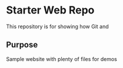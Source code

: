# Starter Web Repo

This repository is for showing how Git and 

## Purpose

Sample website with plenty of files for demos
